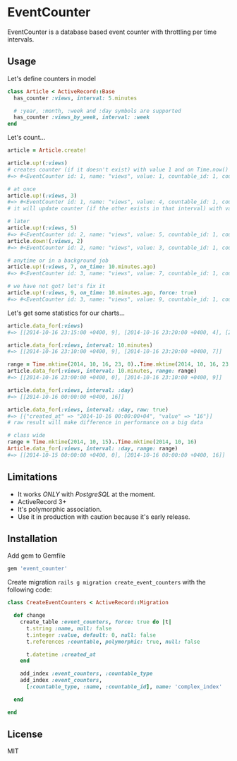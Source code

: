 EventCounter
===============

EventCounter is a database based event counter with throttling per time intervals.

Usage
-----

Let's define counters in model

```ruby
class Article < ActiveRecord::Base
  has_counter :views, interval: 5.minutes

  # :year, :month, :week and :day symbols are supported
  has_counter :views_by_week, interval: :week
end
```

Let's count...

```ruby
article = Article.create!

article.up!(:views)
# creates counter (if it doesn't exist) with value 1 and on Time.now() rounded to 5 minutes, e.x.:
#=> #<EventCounter id: 1, name: "views", value: 1, countable_id: 1, countable_type: "Article", created_at: "2014-10-16 23:20:00">

# at once
article.up!(:views, 3)
#=> #<EventCounter id: 1, name: "views", value: 4, countable_id: 1, countable_type: "Article", created_at: "2014-10-16 23:20:00">
# it will update counter (if the other exists in that interval) with value 3 and on Time.now() rounded to 5 minutes

# later
article.up!(:views, 5)
#=> #<EventCounter id: 2, name: "views", value: 5, countable_id: 1, countable_type: "Article", created_at: "2014-10-16 23:25:00">
article.down!(:views, 2)
#=> #<EventCounter id: 2, name: "views", value: 3, countable_id: 1, countable_type: "Article", created_at: "2014-10-16 23:25:00">

# anytime or in a background job
article.up!(:views, 7, on_time: 10.minutes.ago)
#=> #<EventCounter id: 3, name: "views", value: 7, countable_id: 1, countable_type: "Article", created_at: "2014-10-16 23:15:00">

# we have not got? let's fix it
article.up!(:views, 9, on_time: 10.minutes.ago, force: true)
#=> #<EventCounter id: 3, name: "views", value: 9, countable_id: 1, countable_type: "Article", created_at: "2014-10-16 23:15:00">
```

Let's get some statistics for our charts...

```ruby
article.data_for(:views)
#=> [[2014-10-16 23:15:00 +0400, 9], [2014-10-16 23:20:00 +0400, 4], [2014-10-16 23:25:00 +0400, 3]]

article.data_for(:views, interval: 10.minutes)
#=> [[2014-10-16 23:10:00 +0400, 9], [2014-10-16 23:20:00 +0400, 7]]

range = Time.mktime(2014, 10, 16, 23, 0)..Time.mktime(2014, 10, 16, 23, 10)
article.data_for(:views, interval: 10.minutes, range: range)
#=> [[2014-10-16 23:00:00 +0400, 0], [2014-10-16 23:10:00 +0400, 9]]

article.data_for(:views, interval: :day)
#=> [[2014-10-16 00:00:00 +0400, 16]]

article.data_for(:views, interval: :day, raw: true)
#=> [{"created_at" => "2014-10-16 00:00:00+04", "value" => "16"}]
# raw result will make difference in performance on a big data

# class wide
range = Time.mktime(2014, 10, 15)..Time.mktime(2014, 10, 16)
Article.data_for(:views, interval: :day, range: range)
#=> [[2014-10-15 00:00:00 +0400, 0], [2014-10-16 00:00:00 +0400, 16]]
```

Limitations
-----------

  - It works *ONLY* with *PostgreSQL* at the moment.
  - ActiveRecord 3+
  - It's polymorphic association.
  - Use it in production with caution because it's early release.


Installation
--------------

Add gem to Gemfile

```ruby
gem 'event_counter'
```

Create migration `rails g migration create_event_counters` with the
following code:

```ruby
class CreateEventCounters < ActiveRecord::Migration

  def change
    create_table :event_counters, force: true do |t|
      t.string :name, null: false
      t.integer :value, default: 0, null: false
      t.references :countable, polymorphic: true, null: false

      t.datetime :created_at
    end

    add_index :event_counters, :countable_type
    add_index :event_counters,
      [:countable_type, :name, :countable_id], name: 'complex_index'

  end

end
```

License
----

MIT
